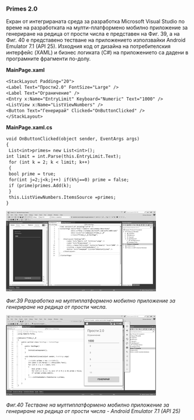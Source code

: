 ### Primes 2.0

Екран от интегрираната среда за разработка Microsoft Visual Studio по време на разработката на мулти-платформено мобилно приложение за генериране на редица от прости числа е представен на Фиг. 39, а на Фиг. 40 е представено тестване на приложението използвайки Android Emulator 7.1 \(API 25\). Изходния код от дизайна на потребителския интерфейс \(XAML\) и бизнес логиката \(C\#\) на приложението са дадени в програмните фрагменти по-долу.

**MainPage.xaml**

```
<StackLayout Padding="20">
<Label Text="Прости2.0" FontSize="Large" />
<Label Text="Ограничение" />
<Entry x:Name="EntryLimit" Keyboard="Numeric" Text="1000" />
<ListView x:Name="ListViewNumbers" />
<Button Text="Генерирай" Clicked="OnButtonClicked" />
</StackLayout>
```

**MainPage.xaml.cs**

```
void OnButtonClicked(object sender, EventArgs args)
{
 List<int>primes= new List<int>();
int limit = int.Parse(this.EntryLimit.Text);
 for (int k = 2; k < limit; k++)
 {
 bool prime = true;
 for(int j=2;j<k;j++) if(k%j==0) prime = false;
 if (prime)primes.Add(k);
 }
 this.ListViewNumbers.ItemsSource =primes;
}
```

![](/chapter2/38.png)

_Фиг.39 Разработка на мултиплатформено мобилно приложение за генериране на редица от прости числа._

![](/chapter2/39.png)

_Фиг.40 Тестване на мултиплатформено мобилно приложение за генериране на редица от прости числа - Android Emulator 7.1 \(API 25\)_

